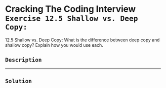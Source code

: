 # Cracking The Coding Interview `Exercise 12.5 Shallow vs. Deep Copy:`

12.5 Shallow vs. Deep Copy: What is the difference between deep copy and shallow copy? Explain how
you would use each.

## `Description`

---

## `Solution`